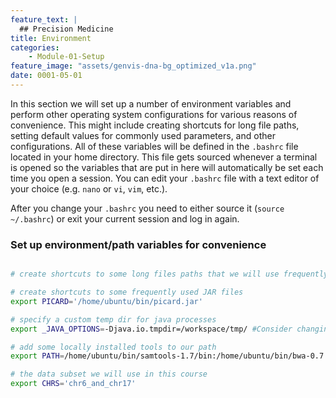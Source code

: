 ```yaml
---
feature_text: |
  ## Precision Medicine
title: Environment
categories:
    - Module-01-Setup
feature_image: "assets/genvis-dna-bg_optimized_v1a.png"
date: 0001-05-01
---
```


In this section we will set up a number of environment variables and perform other operating system configurations for various reasons of convenience. This might include creating shortcuts for long file paths, setting default values for commonly used parameters, and other configurations. All of these variables will be defined in the `.bashrc` file located in your home directory. This file gets sourced whenever a terminal is opened so the variables that are put in here will automatically be set each time you open a session. You can edit your `.bashrc` file with a text editor of your choice (e.g. `nano` or `vi`, `vim`, etc.).

After you change your `.bashrc` you need to either source it (`source ~/.bashrc`) or exit your current session and log in again.

### Set up environment/path variables for convenience
```bash

# create shortcuts to some long files paths that we will use frequently (e.g. reference file location, etc.)

# create shortcuts to some frequently used JAR files
export PICARD='/home/ubuntu/bin/picard.jar'

# specify a custom temp dir for java processes
export _JAVA_OPTIONS=-Djava.io.tmpdir=/workspace/tmp/ #Consider changing this to separate volume for performance

# add some locally installed tools to our path
export PATH=/home/ubuntu/bin/samtools-1.7/bin:/home/ubuntu/bin/bwa-0.7.17:/home/ubuntu/bin/gatk-4.0.2.1:$PATH

# the data subset we will use in this course
export CHRS='chr6_and_chr17'

```
